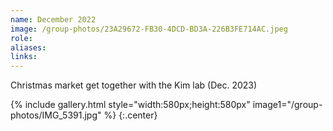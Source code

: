 ```yaml
---
name: December 2022
image: /group-photos/23A29672-FB30-4DCD-BD3A-226B3FE714AC.jpeg
role: 
aliases:
links:
---
```


Christmas market get together with the Kim lab (Dec. 2023)

{% include gallery.html style="width:580px;height:580px" image1="/group-photos/IMG_5391.jpg" %} {:.center}
